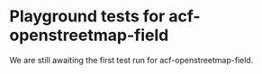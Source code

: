 # Playground tests for acf-openstreetmap-field
We are still awaiting the first test run for acf-openstreetmap-field.
